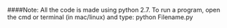 ####Note: All the code is made using python 2.7.
To run a program, open the cmd or terminal (in mac/linux) and type: python Filename.py
